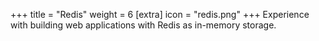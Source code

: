 +++
title = "Redis"
weight = 6
[extra]
icon = "redis.png"
+++
Experience with building web applications with Redis as in-memory storage.